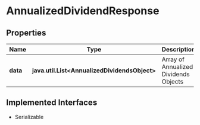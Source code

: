 

# AnnualizedDividendResponse


## Properties

Name | Type | Description | Notes
------------ | ------------- | ------------- | -------------
**data** | **java.util.List&lt;AnnualizedDividendsObject&gt;** | Array of Annualized Dividends Objects |  [optional]


## Implemented Interfaces

* Serializable


